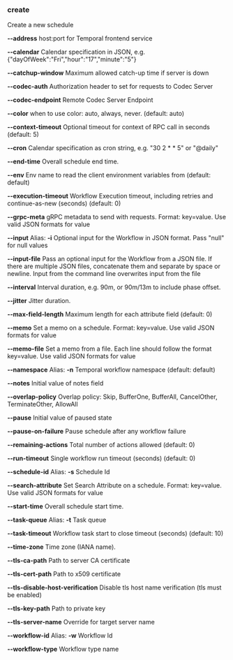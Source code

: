 ### create

Create a new schedule

**--address**
host:port for Temporal frontend service

**--calendar**
Calendar specification in JSON, e.g. {"dayOfWeek":"Fri","hour":"17","minute":"5"}

**--catchup-window**
Maximum allowed catch-up time if server is down

**--codec-auth**
Authorization header to set for requests to Codec Server

**--codec-endpoint**
Remote Codec Server Endpoint

**--color**
when to use color: auto, always, never. (default: auto)

**--context-timeout**
Optional timeout for context of RPC call in seconds (default: 5)

**--cron**
Calendar specification as cron string, e.g. "30 2 * * 5" or "@daily"

**--end-time**
Overall schedule end time.

**--env**
Env name to read the client environment variables from (default: default)

**--execution-timeout**
Workflow Execution timeout, including retries and continue-as-new (seconds) (default: 0)

**--grpc-meta**
gRPC metadata to send with requests. Format: key=value. Use valid JSON formats for value

**--input**
Alias: **-i**
Optional input for the Workflow in JSON format. Pass "null" for null values

**--input-file**
Pass an optional input for the Workflow from a JSON file. If there are multiple JSON files, concatenate them and separate by space or newline. Input from the command line overwrites input from the file

**--interval**
Interval duration, e.g. 90m, or 90m/13m to include phase offset.

**--jitter**
Jitter duration.

**--max-field-length**
Maximum length for each attribute field (default: 0)

**--memo**
Set a memo on a schedule. Format: key=value. Use valid JSON formats for value

**--memo-file**
Set a memo from a file. Each line should follow the format key=value. Use valid JSON formats for value

**--namespace**
Alias: **-n**
Temporal workflow namespace (default: default)

**--notes**
Initial value of notes field

**--overlap-policy**
Overlap policy: Skip, BufferOne, BufferAll, CancelOther, TerminateOther, AllowAll

**--pause**
Initial value of paused state

**--pause-on-failure**
Pause schedule after any workflow failure

**--remaining-actions**
Total number of actions allowed (default: 0)

**--run-timeout**
Single workflow run timeout (seconds) (default: 0)

**--schedule-id**
Alias: **-s**
Schedule Id

**--search-attribute**
Set Search Attribute on a schedule. Format: key=value. Use valid JSON formats for value

**--start-time**
Overall schedule start time.

**--task-queue**
Alias: **-t**
Task queue

**--task-timeout**
Workflow task start to close timeout (seconds) (default: 10)

**--time-zone**
Time zone (IANA name).

**--tls-ca-path**
Path to server CA certificate

**--tls-cert-path**
Path to x509 certificate

**--tls-disable-host-verification**
Disable tls host name verification (tls must be enabled)

**--tls-key-path**
Path to private key

**--tls-server-name**
Override for target server name

**--workflow-id**
Alias: **-w**
Workflow Id

**--workflow-type**
Workflow type name

